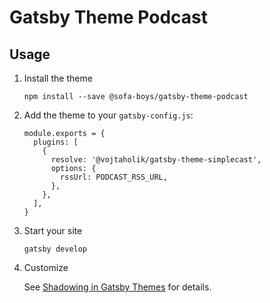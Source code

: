 # Gatsby Theme Podcast

## Usage

1. Install the theme

   ```
   npm install --save @sofa-boys/gatsby-theme-podcast
   ```

1. Add the theme to your `gatsby-config.js`:

   ```
   module.exports = {
     plugins: [
       {
         resolve: '@vojtaholik/gatsby-theme-simplecast',
         options: {
           rssUrl: PODCAST_RSS_URL,
         },
       },
     ],
   }
   ```

1. Start your site

   ```
   gatsby develop
   ```

1. Customize

   See [Shadowing in Gatsby Themes](https://www.gatsbyjs.org/docs/themes/shadowing/) for details.

